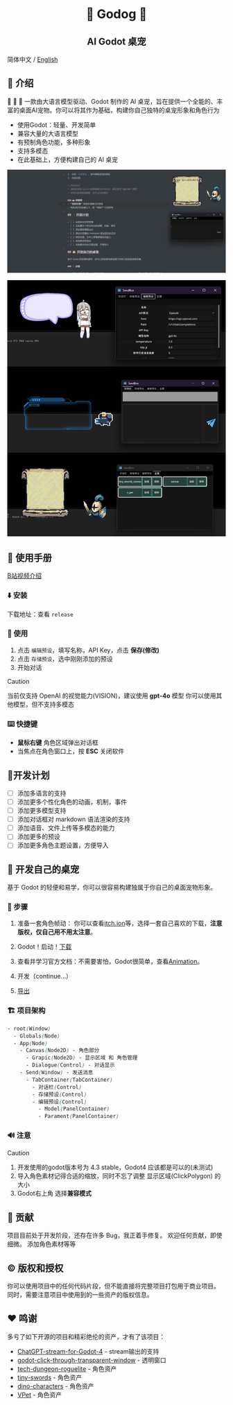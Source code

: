 <h1 align="center">🐶 Godog 🐶</h1>
<h2 align="center">AI Godot 桌宠</h2>

简体中文 /  [English](README_EN.md)

## 👋 介绍

🚀 🚀 🚀 一款由大语言模型驱动、Godot 制作的 AI 桌宠，旨在提供一个全能的、丰富的桌面AI宠物。你可以将其作为基础，构建你自己独特的桌宠形象和角色行为

- 使用Godot：轻量、开发简单
- 兼容大量的大语言模型
- 有预制角色功能，多种形象
- 支持多模态
- 在此基础上，方便构建自己的 AI 桌宠

![](/img/example.png)

![](assets/themes.png)

## 📙 使用手册

[B站视频介绍](https://www.bilibili.com/video/BV1hBp6eUE91/?vd_source=cd15ef71fe6f4187af03b74e20f12fab)

### ⬇️ 安装

下载地址：查看 `release`

### 🔑 使用
1. 点击 `编辑预设`，填写名称，API Key，点击 **保存(修改)**
2. 点击 `存储预设`，选中刚刚添加的预设
3. 开始对话

> [!Caution]
> 当前仅支持 OpenAI 的视觉能力(VISION)，建议使用 **gpt-4o** 模型
> 你可以使用其他模型，但不支持多模态

### ⌨️ 快捷键
- **鼠标右键** 角色区域弹出对话框
- 当焦点在角色窗口上，按  **ESC** 关闭软件 

## 🚦开发计划

- [ ] 添加多语言的支持
- [ ] 添加更多个性化角色的动画，机制，事件
- [ ] 添加更多模型支持
- [ ] 添加对话框对 markdown 语法渲染的支持
- [ ] 添加语音、文件上传等多模态的能力
- [ ] 添加更多的预设
- [ ] 添加更多角色主题设置，方便导入

## 🐶 开发自己的桌宠

基于 Godot 的轻便和易学，你可以很容易构建独属于你自己的桌面宠物形象。

### 🐾 步骤

1. 准备一套角色帧动： 你可以查看[itch.ion](https://itch.io/game-assets)等，选择一套自己喜欢的下载，**注意版权，仅自己用不用太注意**。
2. Godot！启动！[下载](https://godotengine.org/download/windows/)
3. 查看并学习官方文档：不需要害怕，Godot很简单，查看[Animation](https://docs.godotengine.org/en/4.2/tutorials/animation/index.html)。
4. 开发（continue...）


5. [导出](https://docs.godotengine.org/zh-cn/4.x/tutorials/export/index.html)

### 🏗️ 项目架构

```css
- root(Window)
  - Globals(Node)
  - App(Node)
	- Canvas(Node2D) - 角色部分
	  - Grapic(Node2D) - 显示区域 和 角色管理
	  - Dialogue(Control) - 对话显示
	- Send(Window) - 发送消息
	  - TabContainer(TabContainer)
		- 对话栏(Control)
		- 存储预设(Control)
		- 编辑预设(Control)
		  - Model(PanelContainer)
		  - Parament(PanelContainer)
```

### 🔊 注意

> [!Caution]
> 1. 开发使用的godot版本号为 4.3 stable，Godot4 应该都是可以的(未测试) 
> 2. 导入角色素材记得合适的缩放，同时不忘了调整 显示区域(ClickPolygon) 的大小
> 3. Godot右上角 选择**兼容模式**

## 🤝 贡献


项目目前处于开发阶段，还存在许多 Bug，我正着手修复。
欢迎任何贡献，即使细微。
添加角色素材等等

## ©️ 版权和授权

你可以使用项目中的任何代码片段，但不能直接将完整项目打包用于商业项目。
同时，需要注意项目中使用到的一些资产的版权信息。


## ❤️ 鸣谢

多亏了如下开源的项目和精彩绝伦的资产，才有了该项目：

- [ChatGPT-stream-for-Godot-4](https://github.com/oceanbuilders/ChatGPT-stream-for-Godot-4) - stream输出的支持
- [godot-click-through-transparent-window](https://github.com/atadenizoktay/godot-click-through-transparent-window) - 透明窗口
- [tech-dungeon-roguelite](https://trevor-pupkin.itch.io/tech-dungeon-roguelite) - 角色资产
- [tiny-swords](https://pixelfrog-assets.itch.io/tiny-swords) - 角色资产
- [dino-characters](https://arks.itch.io/dino-characters) - 角色资产
- [VPet](https://github.com/LorisYounger/VPet) - 角色资产
